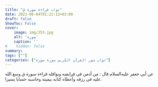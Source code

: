 ```yaml
---
title: "ثواب قراءة سورة ق"
date: 2023-06-04T01:21:13+03:00
draft: false
ShowToc: False
cover:
    image: img/253.jpg
    alt: 'صورة'
    caption: ''
#    hidden: false
summary: 
tags: [""]
categories: ["ثواب سور القرآن الكريم سورة سورة"]
---
```

عن أبي جعفر عليه‌السلام قال : من أدمن في فرايضه ونوافله قراءة سورة ق
وسع الله عليه في رزقه وأعطاه كتابه بيمينه وحاسبه حسابا يسيرا.

